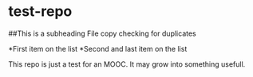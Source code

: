 # test-repo
##This is a subheading
File copy checking for duplicates


*First item on the list
*Second and last item on the list

This repo is just a test for an MOOC. It may grow into something usefull.
